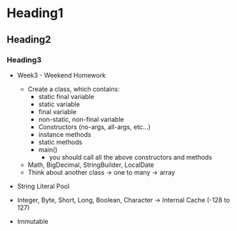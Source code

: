 # Heading1
## Heading2
### Heading3

- Week3 - Weekend Homework
  - Create a class, which contains:
    - static final variable
    - static variable
    - final variable
    - non-static, non-final variable
    - Constructors (no-args, all-args, etc...)
    - instance methods
    - static methods
    - main()
      - you should call all the above constructors and methods
  - Math, BigDecimal, StringBuilder, LocalDate
  - Think about another class -> one to many -> array

- String Literal Pool
- Integer, Byte, Short, Long, Boolean, Character -> Internal Cache (-128 to 127)
- Immutable